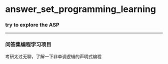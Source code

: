 # answer_set_programming_learning
### try to explore the ASP

---

### 问答集编程学习项目
考研太过无聊，了解一下非单调逻辑的声明式编程